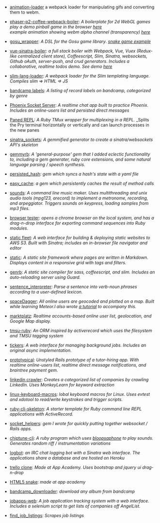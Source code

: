 - [animation-loader](http://github.com/maxpleaner/animation-loader) a webpack loader for manipulating 
  gifs and converting them to webm.

- [phaser-p2-coffee-webpack-boiler](http://github.com/maxpleaner/phaser-p2-coffee-webpack-boiler):
  _A boilerplate for 2d WebGL games_  
  _play a demo pinball game in the browser [here](http://maxpleaner.github.io/pinball)_  
  _example animation showing webm alpha channel (transparency) [here](./images/webm_overlay.gif)_

- [gosu_wrapper](http://github.com/maxpleaner/gosu_wrapper):
  _A DSL for the Gosu game library_.
  _[snake game example](http://github.com/maxpleaner/gosu_wrapper_snake_example)_

- [vue-sinatra-boiler](http://github.com/maxpleaner/vue-sinatra-boiler):
  _a full stack boiler with Webpack, Vue, Vuex (Redux-like centralized client store), Coffeescript, Slim, Sinatra, websockets, Github oAuth, server-push, and crud generators_. 
  _Includes a collaborative, realtime todos demo._ 
  _See demo [here](https://maxpleaner.github.io/vue-sinatra-boiler/)_

- [slim-lang-loader](http://github.com/maxpleaner/slim-lang-loader):
  _A webpack loader for the Slim templating language. Compiles slim => HTML => JS_

- [bandcamp labels](https://maxpleaner.github.io/bandcamp_labels):
  _A listing of record labels on bandcamp, categorized by genre_

- [Phoenix Socket Server](https://github.com/maxpleaner/phoenix_socket_server):
  _A realtime chat app built to practice Phoenix. Includes an online-users list and persisted direct messages_

- [Paned REPL](https://github.com/maxpleaner/paned_repl):
  _A Ruby TMux wrapper for multiplexing in a REPL._
  _Splits the Pry terminal horizontally or vertically and can launch processes in the new panes

- [sinatra_sockets](https://github.com/maxpleaner/sinatra_sockets">sinatra_sockets):
  _A gemmified generator to create a sinatra/websockets API's skeleton_

- [gemmyrb](https://github.com/maxpleaner/gemmy):
  _A 'general-purpose' gem that I added eclectic functionality to, including a gem generater, ruby core extensions, and some natural language parsing / speech synthesis._

- [persisted_hash](http://github.com/maxpleaner/persisted_hash):
  _gem which syncs a hash's state with a yaml file_

- [easy_cache](http://github.com/maxpleaner/easy_cache):
  _a gem which persistently caches the result of method calls_

- [sounds](https://github.com/maxpleaner/sounds):
  _A command line music maker. Uses multithreading and unix audio tools (mpg123, arecord) to implement a metronome, recording, and arpeggiator. Triggers sounds on keypress, loading samples from mp3 files._

- [browser tester](https://github.com/maxpleaner/browser_tester):
  _opens a chrome browser on the local system, and has a drag-n-drop interface for exporting command sequences into Ruby modules._

- [static fleet](https://github.com/maxpleaner/static_fleet):
  _A web interface for building & deploying static websites to AWS S3. Built with Sinatra; includes an in-browser file navigator and editor_

- [static](https://github.com/maxpleaner/static):
  _A static site framework where pages are written in Markdown. Displays content in a responsive grid with tags and filters._

- [genrb](https://github.com/maxpleaner/genrb):
  _A static site compiler for sass, coffeescript, and slim. Includes an auto-reloading server using Guard._

- [sentence_interpreter](https://github.com/maxpleaner/sentence_interpreter):
  _Parse a sentence into verb-noun phrases according to a user-defined lexicon._

- [spaceDagger](https://github.com/maxpleaner/spaceDagger">spaceDagger):
  _All online users are geocoded and plotted on a map. Built while learning Meteor.I also wrote [a tutorial](https://medium.com/@maxpleaner/meteor-tutorial-plotting-online-users-on-a-map-adf3c3d1ebc6) to accompany this._

- [marktplatz](https://github.com/maxpleaner/marktplatz):
  _Realtime accounts-based online user list, geolocation, and Google Map display._

- [tmsu-ruby](https://github.com/maxpleaner/tmsu-ruby):
  _An ORM inspired by activerecord which uses the filesystem and TMSU tagging system_

- [tickers](https://github.com/maxpleaner/tickers):
  _A web interface for managing background jobs. Includes an original async implementation._

- [prototypical](https://github.com/maxpleaner/prototypical):
  _Unstyled Rails prototype of a tutor-hiring app. With realtime online-users list, realtime direct message notifications, and braintree payment gem._

- [linkedin crawler](https://github.com/maxpleaner/tagger):
  _Creates a categorized list of companies by crawling LinkedIn. Uses MonkeyLearn for keyword extraction_

- [linux-keyboard-macros](http://github.com/maxpleaner/linux-keyboard-macros):
  _lobal keyboard macros for Linux. Uses evtest and xdotool to read/write keystrokes and trigger scripts._

- [ruby-cli-skeleton](http://github.com/maxpleaner/ruby-cli-skeleton):
  _A starter template for Ruby command line REPL applications with ActiveRecord._

- [socket_helpers](http://github.com/maxpleaner/socket_helpers):
  _gem I wrote for quickly putting together websocket / Rails apps._

- [chiptune-cli](http://github.com/maxpleaner/chiptune-cli):
  _A ruby program which uses [bloopsaphone](https://github.com/mental/bloopsaphone) to play sounds. Generates random riff / instrumentation variations_

- [logbot](http://maxp-logbot.herokuapp.com):
  _an IRC chat logging bot with a Sinatra web interface. The applications share a database and are hosted on Heroku_

- [trello clone](http://maxp-trello.herokuapp.com/#boards/1):
  _Made at App Academy. Uses bootstrap and jquery ui drag-n-drop_

- [HTML5 snake](http://maxpleaner.github.io/snake):
  _made at app academy_

- [bandcamp_downloader](https://github.com/maxpleaner/bandcamp_downloader):
  _download any album from bandcamp_

- [jobapps-web](https://github.com/MaxPleaner/jobapps):
  _A job application tracking system with a web interface. Includes a selenium script to get lists of companies off AngelList._

- [find_job_listings](https://github.com/maxpleaner/find_job_listings):
  _Scrapes job listings_

